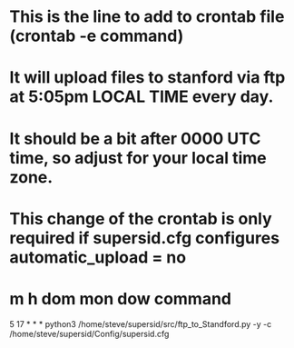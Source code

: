 # This is the line to add to crontab file (crontab -e command)
# It will upload files to stanford via ftp at 5:05pm LOCAL TIME every day.
# It should be a bit after 0000 UTC time, so adjust for your local time zone.
# This change of the crontab is only required if supersid.cfg configures automatic_upload = no

# m h  dom mon dow   command
5 17 * * * python3 /home/steve/supersid/src/ftp_to_Standford.py -y -c /home/steve/supersid/Config/supersid.cfg
